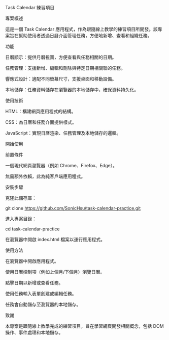Task Calendar 練習項目

專案概述

這是一個 Task Calendar 應用程式，作為跟隨線上教學的練習項目所開發。該專案旨在幫助使用者透過日曆介面管理任務，方便地新增、查看和組織任務。

功能





日曆顯示：提供月曆視圖，方便查看與任務相關的日期。



任務管理：支援新增、編輯和刪除與特定日期相關聯的任務。



響應式設計：適配不同螢幕尺寸，支援桌面和移動設備。



本地儲存：任務資料儲存在瀏覽器的本地儲存中，確保資料持久化。

使用技術





HTML：構建網頁應用程式的結構。



CSS：為日曆和任務介面提供樣式。



JavaScript：實現日曆渲染、任務管理及本地儲存的邏輯。

開始使用

前置條件





一個現代網頁瀏覽器（例如 Chrome、Firefox、Edge）。



無需額外依賴，此為純客戶端應用程式。

安裝步驟





克隆此儲存庫：

git clone https://github.com/SonicHsu/task-calendar-practice.git



進入專案目錄：

cd task-calendar-practice



在瀏覽器中開啟 index.html 檔案以運行應用程式。

使用方法





在瀏覽器中開啟應用程式。



使用日曆控制項（例如上個月/下個月）瀏覽日曆。



點擊日期以新增或查看任務。



使用任務輸入表單創建或編輯任務。



任務會自動儲存至瀏覽器的本地儲存。

致謝

本專案是跟隨線上教學完成的練習項目，旨在學習網頁開發相關概念，包括 DOM 操作、事件處理和本地儲存。
